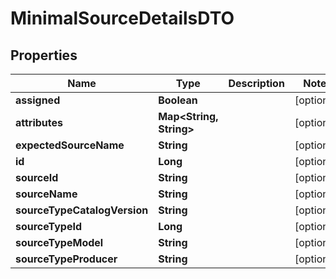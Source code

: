 
# MinimalSourceDetailsDTO

## Properties
Name | Type | Description | Notes
------------ | ------------- | ------------- | -------------
**assigned** | **Boolean** |  |  [optional]
**attributes** | **Map&lt;String, String&gt;** |  |  [optional]
**expectedSourceName** | **String** |  |  [optional]
**id** | **Long** |  |  [optional]
**sourceId** | **String** |  |  [optional]
**sourceName** | **String** |  |  [optional]
**sourceTypeCatalogVersion** | **String** |  |  [optional]
**sourceTypeId** | **Long** |  |  [optional]
**sourceTypeModel** | **String** |  |  [optional]
**sourceTypeProducer** | **String** |  |  [optional]



